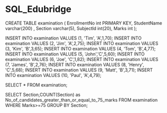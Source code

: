 # SQL_Edubridge

CREATE TABLE examination (
  EnrollmentNo int PRIMARY KEY,
  StudentName varchar(200) ,
  Section varchar(5),
  SubjectId int(20),
  Marks int
);

INSERT INTO  examination VALUES (1, 'Tim', 'A',1,70);
INSERT INTO  examination VALUES (2, 'Jim', 'A',2,75);
INSERT INTO  examination VALUES (3, 'Kim', 'B',3,65);
INSERT INTO  examination VALUES (4, 'Tom', 'B',4,77);
INSERT INTO  examination VALUES (5, 'John','C',5,60);
INSERT INTO  examination VALUES (6, 'Joe', 'C',1,82);
INSERT INTO  examination VALUES (7, 'James', 'B',2,76);
INSERT INTO  examination VALUES (8, 'Henry', 'C',5,68);
INSERT INTO  examination VALUES (9, 'Matt', 'B',3,71);
INSERT INTO  examination VALUES (10, 'Paul', 'A',4,79);



SELECT * FROM examination;

SELECT Section,COUNT(Section) as
 No_of_candidates_greater_than_or_equal_to_75_marks
 FROM examination WHERE Marks>=75 GROUP BY Section;
 
 
